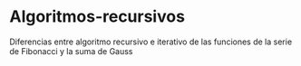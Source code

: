 # Algoritmos-recursivos
Diferencias entre algoritmo recursivo e iterativo de las funciones de la serie de Fibonacci y la suma de Gauss
